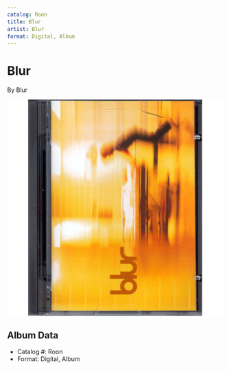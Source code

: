 ```yaml
---
catalog: Roon
title: Blur
artist: Blur
format: Digital, Album
---
```


# Blur

By Blur

![](../../assets/albumcovers/Blur-Blur.png)

## Album Data

- Catalog #: Roon
- Format: Digital, Album

